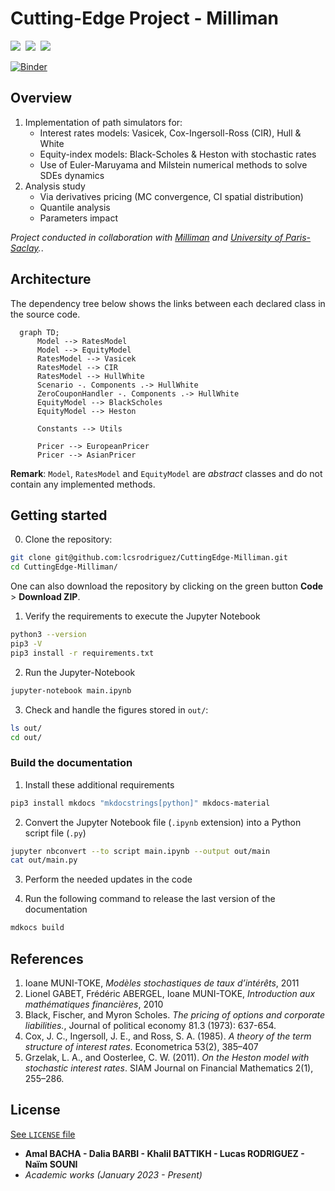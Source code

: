 # Cutting-Edge Project - Milliman

<img src="https://img.shields.io/static/v1?label=Range&message=Academic project&color=007bff"/>&nbsp;&nbsp;<img src="https://img.shields.io/static/v1?label=Languages&message=Python&color=ff0000"/>&nbsp;&nbsp;<img src="https://img.shields.io/static/v1?label=Restriction&message=YES&color=26c601"/>

[![Binder](https://mybinder.org/badge_logo.svg)](https://mybinder.org/v2/gh/lcsrodriguez/CuttingEdge-Milliman/main)

## Overview

1. Implementation of path simulators for:
    - Interest rates models: Vasicek, Cox-Ingersoll-Ross (CIR), Hull & White
    - Equity-index models: Black-Scholes & Heston with stochastic rates
    - Use of Euler-Maruyama and Milstein numerical methods to solve SDEs dynamics
2. Analysis study
    - Via derivatives pricing (MC convergence, CI spatial distribution)
    - Quantile analysis
    - Parameters impact

*Project conducted in collaboration with [Milliman](https://www.milliman.com/en/) and [University of Paris-Saclay](https://www.universite-paris-saclay.fr/).*.


## Architecture

The dependency tree below shows the links between each declared class in the source code.

```mermaid
  graph TD;
      Model --> RatesModel
      Model --> EquityModel
      RatesModel --> Vasicek
      RatesModel --> CIR
      RatesModel --> HullWhite
      Scenario -. Components .-> HullWhite
      ZeroCouponHandler -. Components .-> HullWhite
      EquityModel --> BlackScholes
      EquityModel --> Heston

      Constants --> Utils

      Pricer --> EuropeanPricer
      Pricer --> AsianPricer
```

**Remark**: `Model`, `RatesModel` and `EquityModel` are *abstract* classes and do not contain any implemented methods.

## Getting started

0. Clone the repository:
```bash
git clone git@github.com:lcsrodriguez/CuttingEdge-Milliman.git
cd CuttingEdge-Milliman/
```

One can also download the repository by clicking on the green button **Code** > **Download ZIP**.

1. Verify the requirements to execute the Jupyter Notebook
```bash
python3 --version
pip3 -V
pip3 install -r requirements.txt
```

2. Run the Jupyter-Notebook 
```bash
jupyter-notebook main.ipynb
```

3. Check and handle the figures stored in `out/`:
```bash
ls out/
cd out/
```

### Build the documentation

1. Install these additional requirements
```bash
pip3 install mkdocs "mkdocstrings[python]" mkdocs-material
```

2. Convert the Jupyter Notebook file (`.ipynb` extension) into a Python script file (`.py`)
```bash
jupyter nbconvert --to script main.ipynb --output out/main
cat out/main.py
```

3. Perform the needed updates in the code

4. Run the following command to release the last version of the documentation 
```bash
mdkocs build
```

## References

1. Ioane MUNI-TOKE, *Modèles stochastiques de taux d’intérêts*, 2011
2. Lionel GABET, Frédéric ABERGEL, Ioane MUNI-TOKE, *Introduction aux mathématiques financières*, 2010
3. Black, Fischer, and Myron Scholes. *The pricing of options and corporate liabilities.*, Journal of political economy 81.3 (1973): 637-654.
4. Cox, J. C., Ingersoll, J. E., and Ross, S. A. (1985). *A theory of the term structure of interest rates*. Econometrica 53(2), 385–407
5. Grzelak, L. A., and Oosterlee, C. W. (2011). *On the Heston model with stochastic interest rates*. SIAM Journal on Financial Mathematics 2(1), 255–286.

## License

[See `LICENSE` file](LICENSE)
- **Amal BACHA - Dalia BARBI - Khalil BATTIKH - Lucas RODRIGUEZ - Naïm SOUNI**
- *Academic works (January 2023 - Present)*